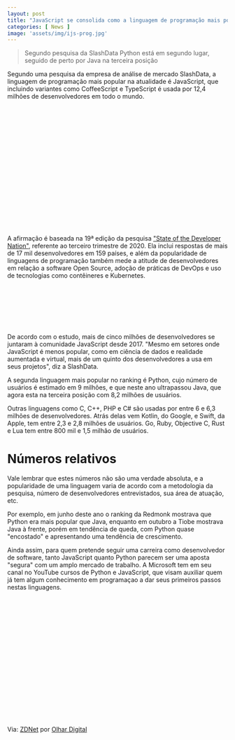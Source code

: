 ```yaml
---
layout: post
title: "JavaScript se consolida como a linguagem de programação mais popular"
categories: [ News ]
image: 'assets/img/ijs-prog.jpg'
---
```


> Segundo pesquisa da SlashData Python está em segundo lugar, seguido de perto por Java na terceira posição

Segundo uma pesquisa da empresa de análise de mercado SlashData, a linguagem de programação mais popular na atualidade é JavaScript, que incluindo variantes como CoffeeScript e TypeScript é usada por 12,4 milhões de desenvolvedores em todo o mundo.

<!-- QUADRADO -->
<script async src="//pagead2.googlesyndication.com/pagead/js/adsbygoogle.js"></script>
<ins class="adsbygoogle"
style="display:inline-block;width:336px;height:280px"
data-ad-client="ca-pub-2838251107855362"
data-ad-slot="5351066970"></ins>
<script>
(adsbygoogle = window.adsbygoogle || []).push({});
</script>

A afirmação é baseada na 19ª edição da pesquisa ["State of the Developer Nation"](https://www.slashdata.co/free-resources/developer-economics-state-of-the-developer-nation-19th-edition), referente ao terceiro trimestre de 2020. Ela inclui respostas de mais de 17 mil desenvolvedores em 159 países, e além da popularidade de linguagens de programação também mede a atitude de desenvolvedores em relação a software Open Source, adoção de práticas de DevOps e uso de tecnologias como contêineres e Kubernetes.

<!-- MINI ANÚNCIO -->
<script async src="//pagead2.googlesyndication.com/pagead/js/adsbygoogle.js"></script>
<!-- Games Root -->
<ins class="adsbygoogle"
style="display:inline-block;width:730px;height:95px"
data-ad-client="ca-pub-2838251107855362"
data-ad-slot="5351066970"></ins>
<script>
(adsbygoogle = window.adsbygoogle || []).push({});
</script>

De acordo com o estudo, mais de cinco milhões de desenvolvedores se juntaram à comunidade JavaScript desde 2017. "Mesmo em setores onde JavaScript é menos popular, como em ciência de dados e realidade aumentada e virtual, mais de um quinto dos desenvolvedores a usa em seus projetos", diz a SlashData.

<!-- RETANGULO LARGO 2 -->
<script async src="//pagead2.googlesyndication.com/pagead/js/adsbygoogle.js"></script>
<ins class="adsbygoogle"
style="display:block; text-align:center;"
data-ad-layout="in-article"
data-ad-format="fluid"
data-ad-client="ca-pub-2838251107855362"
data-ad-slot="8549252987"></ins>
<script>
(adsbygoogle = window.adsbygoogle || []).push({});
</script>

A segunda linguagem mais popular no ranking é Python, cujo número de usuários é estimado em 9 milhões, e que neste ano ultrapassou Java, que agora esta na terceira posição com 8,2 milhões de usuários.

Outras linguagens como C, C++, PHP e C# são usadas por entre 6 e 6,3 milhões de desenvolvedores. Atrás delas vem Kotlin, do Google, e Swift, da Apple, tem entre 2,3 e 2,8 milhões de usuários. Go, Ruby, Objective C, Rust e Lua tem entre 800 mil e 1,5 milhão de usuários.

<!-- RETANGULO LARGO -->
<script async src="https://pagead2.googlesyndication.com/pagead/js/adsbygoogle.js"></script>
<!-- Informat -->
<ins class="adsbygoogle"
style="display:block"
data-ad-client="ca-pub-2838251107855362"
data-ad-slot="2327980059"
data-ad-format="auto"
data-full-width-responsive="true"></ins>
<script>
(adsbygoogle = window.adsbygoogle || []).push({});
</script>

# Números relativos

Vale lembrar que estes números não são uma verdade absoluta, e a popularidade de uma linguagem varia de acordo com a metodologia da pesquisa, número de desenvolvedores entrevistados, sua área de atuação, etc.

Por exemplo, em junho deste ano o ranking da Redmonk mostrava que Python era mais popular que Java, enquanto em outubro a Tiobe mostrava Java à frente, porém em tendência de queda, com Python quase "encostado" e apresentando uma tendência de crescimento.

Ainda assim, para quem pretende seguir uma carreira como desenvolvedor de software, tanto JavaScript quanto Python parecem ser uma aposta "segura" com um amplo mercado de trabalho. A Microsoft tem em seu canal no YouTube cursos de Python e JavaScript, que visam auxiliar quem já tem algum conhecimento em programaçao a dar seus primeiros passos nestas linguagens.

<!-- QUADRADO -->
<script async src="//pagead2.googlesyndication.com/pagead/js/adsbygoogle.js"></script>
<ins class="adsbygoogle"
style="display:inline-block;width:336px;height:280px"
data-ad-client="ca-pub-2838251107855362"
data-ad-slot="5351066970"></ins>
<script>
(adsbygoogle = window.adsbygoogle || []).push({});
</script>

Via: [ZDNet](https://www.zdnet.com/google-amp/article/microsoft-vs-code-update-gets-new-features-with-programming-language-typescript-4-0/) por [Olhar Digital](https://olhardigital.com.br/noticia/javascript-se-consolida-como-a-linguagem-de-programacao-mais-popular/109142)
